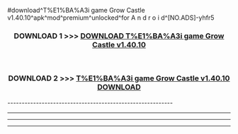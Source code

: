 #download^T%E1%BA%A3i game Grow Castle v1.40.10^apk^mod^premium^unlocked^for A n d r o i d^[NO.ADS]-yhfr5



<div align="center">

<h3>DOWNLOAD 1 >>> <a href="https://runaway1.web.app/?sq=T%E1%BA%A3i game Grow Castle v1.40.10">DOWNLOAD T%E1%BA%A3i game Grow Castle v1.40.10</a></h3><br>

<h3>DOWNLOAD 2 >>> <a href="https://runaway1.web.app/?sq=T%E1%BA%A3i game Grow Castle v1.40.10">T%E1%BA%A3i game Grow Castle v1.40.10 DOWNLOAD </a></h3>

</div>
----------------------------------------------------------

----------------------------------------------------------

----------------------------------------------------------

----------------------------------------------------------



